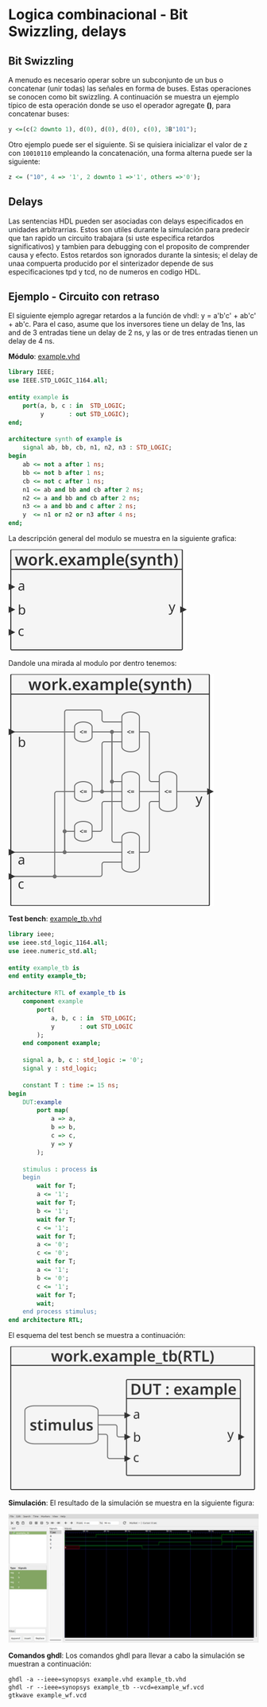 # Logica combinacional - Bit Swizzling, delays #

## Bit Swizzling ##

A menudo es necesario operar sobre un subconjunto de un bus o concatenar (unir todas) las señales en forma de buses. Estas operaciones se conocen como bit swizzling. A continuación se muestra un ejemplo típico de esta operación donde se uso el operador agregate **()**, para concatenar buses:

```vhdl
y <=(c(2 downto 1), d(0), d(0), d(0), c(0), 3B"101");
```

Otro ejemplo puede ser el siguiente. Si se quisiera inicializar el valor de z con ```10010110``` empleando la concatenación, una forma alterna puede ser la siguiente:

```vhdl
z <= ("10", 4 => '1', 2 downto 1 =>'1', others =>'0');
```

## Delays ##

Las sentencias HDL pueden  ser asociadas con delays especificados en unidades arbitrarrias. Estos son utiles durante la simulación para predecir que tan rapido un circuito trabajara (si uste especifica retardos significativos) y tambien para debugging con el proposito de comprender causa y efecto. Estos retardos son ignorados durante la sintesis; el delay de unaa compuerta producido por el sinterizador depende de sus especificaciones tpd y tcd, no de numeros en codigo HDL.

## Ejemplo - Circuito con retraso ##
El siguiente ejemplo agregar retardos a la función de vhdl:  y = a'b'c' + ab'c' + ab'c. Para el caso, asume que los inversores tiene un delay de 1ns, las and de 3 entradas tiene un delay de 2 ns, y las or de tres entradas tienen un delay de 4 ns.


**Módulo**: [example.vhd](example.vhd)

```vhdl
library IEEE;
use IEEE.STD_LOGIC_1164.all;

entity example is
	port(a, b, c : in  STD_LOGIC;
	     y       : out STD_LOGIC);
end;

architecture synth of example is
	signal ab, bb, cb, n1, n2, n3 : STD_LOGIC;
begin
	ab <= not a after 1 ns;
	bb <= not b after 1 ns;
	cb <= not c after 1 ns;
	n1 <= ab and bb and cb after 2 ns;
	n2 <= a and bb and cb after 2 ns;
	n3 <= a and bb and c after 2 ns;
	y  <= n1 or n2 or n3 after 4 ns;
end;
```

La descripción general del modulo se muestra en la siguiente grafica:

![example](example.svg)

Dandole una mirada al modulo por dentro tenemos:

![example](example2.svg)


**Test bench**: [example_tb.vhd](example_tb.vhd)

```vhdl
library ieee;
use ieee.std_logic_1164.all;
use ieee.numeric_std.all;

entity example_tb is
end entity example_tb;

architecture RTL of example_tb is
	component example
		port(
			a, b, c : in  STD_LOGIC;
			y       : out STD_LOGIC
		);
	end component example;
	
	signal a, b, c : std_logic := '0';
	signal y : std_logic;
	
	constant T : time := 15 ns;
begin
	DUT:example
		port map(
			a => a,
			b => b,
			c => c,
			y => y
		);
		
	stimulus : process is
	begin
		wait for T;
		a <= '1';
		wait for T;
		b <= '1';		
		wait for T;
		c <= '1';
		wait for T;
		a <= '0';
		c <= '0';		
		wait for T;
		a <= '1';
		b <= '0';
		c <= '1';
		wait for T;
		wait;		
	end process stimulus;
end architecture RTL;
```

El esquema del test bench se muestra a continuación:

![example_tb](example_tb.svg)

**Simulación**: El resultado de la simulación se muestra en la siguiente figura:

![tristate_wf](example_wf.png)

**Comandos ghdl**: Los comandos ghdl para llevar a cabo la simulación se muestran a continuación:

``` 
ghdl -a --ieee=synopsys example.vhd example_tb.vhd
ghdl -r --ieee=synopsys example_tb --vcd=example_wf.vcd
gtkwave example_wf.vcd
```

